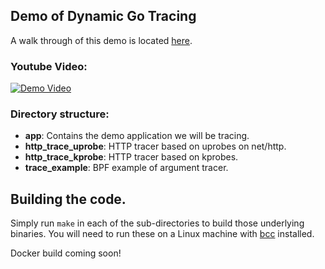 ## Demo of Dynamic Go Tracing

A walk through of this demo is located [here](https://docs.pixielabs.ai/tutorials/simple-go-tracing).

### Youtube Video:
[![Demo Video](https://img.youtube.com/vi/aH7PHSsiIPM/0.jpg)](https://www.youtube.com/watch?v=aH7PHSsiIPM)

### Directory structure:

- **app**: Contains the demo application we will be tracing.
- **http\_trace\_uprobe**: HTTP tracer based on uprobes on net/http.
- **http\_trace\_kprobe**: HTTP tracer based on kprobes.
- **trace\_example**: BPF example of argument tracer.

## Building the code.

Simply run `make` in each of the sub-directories to build those underlying binaries.
You will need to run these on a Linux machine with [bcc](https://github.com/iovisor/bcc/blob/master/INSTALL.md) installed.

Docker build coming soon!
